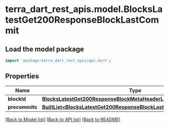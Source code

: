 # terra_dart_rest_apis.model.BlocksLatestGet200ResponseBlockLastCommit

## Load the model package
```dart
import 'package:terra_dart_rest_apis/api.dart';
```

## Properties
Name | Type | Description | Notes
------------ | ------------- | ------------- | -------------
**blockId** | [**BlocksLatestGet200ResponseBlockMetaHeaderLastBlockId**](BlocksLatestGet200ResponseBlockMetaHeaderLastBlockId.md) |  | [optional] 
**precommits** | [**BuiltList&lt;BlocksLatestGet200ResponseBlockLastCommitPrecommitsInner&gt;**](BlocksLatestGet200ResponseBlockLastCommitPrecommitsInner.md) |  | [optional] 

[[Back to Model list]](../README.md#documentation-for-models) [[Back to API list]](../README.md#documentation-for-api-endpoints) [[Back to README]](../README.md)


